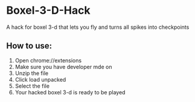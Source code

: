 # Boxel-3-D-Hack
A hack for boxel 3-d that lets you fly and turns all spikes into checkpoints
## How to use:
1. Open chrome://extensions
2. Make sure you have developer mde on
3. Unzip the file
4. Click load unpacked
5. Select the file
6. Your hacked boxel 3-d is ready to be played
